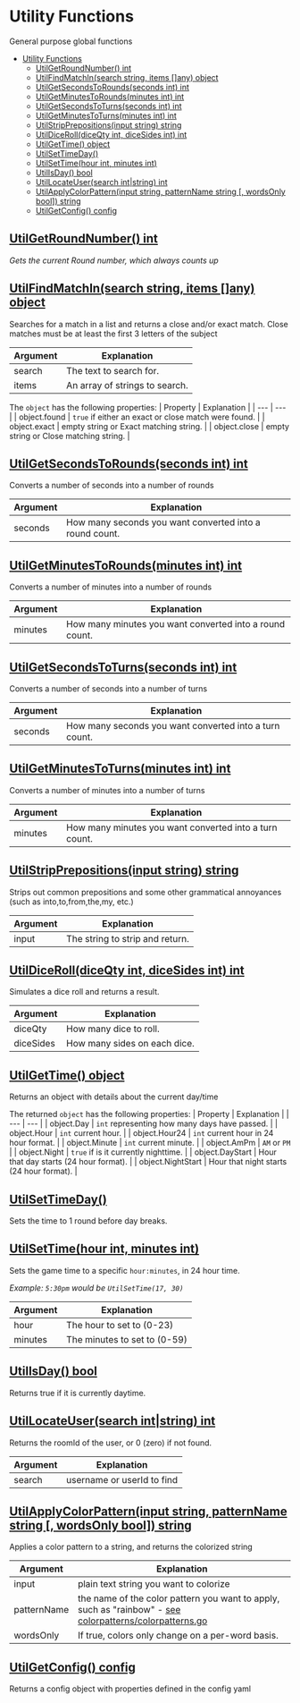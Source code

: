 # Utility Functions

General purpose global functions

- [Utility Functions](#utility-functions)
  - [UtilGetRoundNumber() int](#utilgetroundnumber-int)
  - [UtilFindMatchIn(search string, items \[\]any) object](#utilfindmatchinsearch-string-items-any-object)
  - [UtilGetSecondsToRounds(seconds int) int](#utilgetsecondstoroundsseconds-int-int)
  - [UtilGetMinutesToRounds(minutes int) int](#utilgetminutestoroundsminutes-int-int)
  - [UtilGetSecondsToTurns(seconds int) int](#utilgetsecondstoturnsseconds-int-int)
  - [UtilGetMinutesToTurns(minutes int) int](#utilgetminutestoturnsminutes-int-int)
  - [UtilStripPrepositions(input string) string](#utilstripprepositionsinput-string-string)
  - [UtilDiceRoll(diceQty int, diceSides int) int](#utildicerolldiceqty-int-dicesides-int-int)
  - [UtilGetTime() object](#utilgettime-object)
  - [UtilSetTimeDay()](#utilsettimeday)
  - [UtilSetTime(hour int, minutes int)](#utilsettimehour-int-minutes-int)
  - [UtilIsDay() bool](#utilisday-bool)
  - [UtilLocateUser(search int|string) int](#utillocateusersearch-intstring-int)
  - [UtilApplyColorPattern(input string, patternName string \[, wordsOnly bool\]) string ](#utilapplycolorpatterninput-string-patternname-string--wordsonly-bool-string-)
  - [UtilGetConfig() config ](#utilgetconfig-config-)

## [UtilGetRoundNumber() int](/internal/scripting/util_func.go) 
_Gets the current Round number, which always counts up_

## [UtilFindMatchIn(search string, items []any) object](/internal/scripting/util_func.go)
Searches for a match in a list and returns a close and/or exact match. Close matches must be at least the first 3 letters of the subject

|  Argument | Explanation |
| --- | --- |
| search | The text to search for. |
| items | An array of strings to search. |

The `object` has the following properties:
|  Property | Explanation |
| --- | --- |
| object.found | `true` if either an exact or close match were found. |
| object.exact | empty string or Exact matching string. |
| object.close | empty string or Close matching string. |

## [UtilGetSecondsToRounds(seconds int) int](/internal/scripting/util_func.go)
Converts a number of seconds into a number of rounds

|  Argument | Explanation |
| --- | --- |
| seconds | How many seconds you want converted into a round count. |

## [UtilGetMinutesToRounds(minutes int) int](/internal/scripting/util_func.go)
Converts a number of minutes into a number of rounds

|  Argument | Explanation |
| --- | --- |
| minutes | How many minutes you want converted into a round count. |

## [UtilGetSecondsToTurns(seconds int) int](/internal/scripting/util_func.go)
Converts a number of seconds into a number of turns

|  Argument | Explanation |
| --- | --- |
| seconds | How many seconds you want converted into a turn count. |

## [UtilGetMinutesToTurns(minutes int) int](/internal/scripting/util_func.go)
Converts a number of minutes into a number of turns

|  Argument | Explanation |
| --- | --- |
| minutes | How many minutes you want converted into a turn count. |

## [UtilStripPrepositions(input string) string](/internal/scripting/util_func.go)
Strips out common prepositions and some other grammatical annoyances (such as into,to,from,the,my, etc.)

|  Argument | Explanation |
| --- | --- |
| input | The string to strip and return. |

## [UtilDiceRoll(diceQty int, diceSides int) int](/internal/scripting/util_func.go)
Simulates a dice roll and returns a result.

|  Argument | Explanation |
| --- | --- |
| diceQty | How many dice to roll. |
| diceSides | How many sides on each dice. |

## [UtilGetTime() object](/internal/scripting/util_func.go)
Returns an object with details about the current day/time

The returned `object` has the following properties:
|  Property | Explanation |
| --- | --- |
| object.Day | `int` representing how many days have passed. |
| object.Hour | `int` current hour. |
| object.Hour24 | `int` current hour in 24 hour format. |
| object.Minute | `int` current minute. |
| object.AmPm | `AM` or `PM` |
| object.Night | `true` if is it currently nighttime. |
| object.DayStart | Hour that day starts (24 hour format). |
| object.NightStart | Hour that night starts (24 hour format). |

## [UtilSetTimeDay()](/internal/scripting/util_func.go)
Sets the time to 1 round before day breaks.

## [UtilSetTime(hour int, minutes int)](/internal/scripting/util_func.go)
Sets the game time to a specific `hour:minutes`, in 24 hour time.

_Example: `5:30pm` would be `UtilSetTime(17, 30)`_

|  Argument | Explanation |
| --- | --- |
| hour | The hour to set to (0-23) |
| minutes | The minutes to set to (0-59) |

## [UtilIsDay() bool](/internal/scripting/util_func.go)
Returns true if it is currently daytime.

## [UtilLocateUser(search int|string) int](/internal/scripting/util_func.go)
Returns the roomId of the user, or 0 (zero) if not found.

|  Argument | Explanation |
| --- | --- |
| search | username or userId to find |

## [UtilApplyColorPattern(input string, patternName string [, wordsOnly bool]) string ](/internal/scripting/util_func.go)
Applies a color pattern to a string, and returns the colorized string

|  Argument | Explanation |
| --- | --- |
| input | plain text string you want to colorize |
| patternName | the name of the color pattern you want to apply, such as "rainbow" - [see colorpatterns/colorpatterns.go](../../colorpatterns/colorpatterns.go) |
| wordsOnly | If true, colors only change on a per-word basis. |

## [UtilGetConfig() config ](/internal/scripting/util_func.go)
Returns a config object with properties defined in the config yaml
